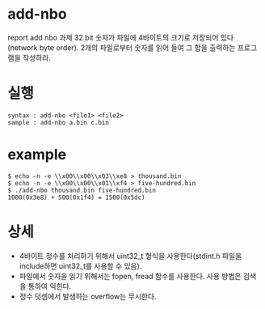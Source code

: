# add-nbo
report add nbo
과제
32 bit 숫자가 파일에 4바이트의 크기로 저장되어 있다(network byte order). 2개의 파일로부터 숫자를 읽어 들여 그 합을 출력하는 프로그램을 작성하라.

# 실행
```
syntax : add-nbo <file1> <file2>
sample : add-nbo a.bin c.bin
```

# example
```
$ echo -n -e \\x00\\x00\\x03\\xe8 > thousand.bin
$ echo -n -e \\x00\\x00\\x01\\xf4 > five-hundred.bin
$ ./add-nbo thousand.bin five-hundred.bin
1000(0x3e8) + 500(0x1f4) = 1500(0x5dc)
```

  
# 상세
- 4바이트 정수를 처리하기 위해서 uint32_t 형식을 사용한다(stdint.h 파일을 include하면 uint32_t를 사용할 수 있음).
- 파일에서 숫자을 읽기 위해서는 fopen, fread 함수를 사용한다. 사용 방법은 검색을 통하여 익힌다.
- 정수 덧셈에서 발생하는 overflow는 무시한다.
